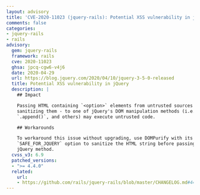 ```yaml
---
layout: advisory
title: 'CVE-2020-11023 (jquery-rails): Potential XSS vulnerability in jQuery'
comments: false
categories:
- jquery-rails
- rails
advisory:
  gem: jquery-rails
  framework: rails
  cve: 2020-11023
  ghsa: jpcq-cgw6-v4j6
  date: 2020-04-29
  url: https://blog.jquery.com/2020/04/10/jquery-3-5-0-released
  title: Potential XSS vulnerability in jQuery
  description: |
    ## Impact

    Passing HTML containing `<option>` elements from untrusted sources - even after
    sanitizing them - to one of jQuery's DOM manipulation methods (i.e. `.html()`,
    `.append()`, and others) may execute untrusted code.

    ## Workarounds

    To workaround this issue without upgrading, use DOMPurify with its
    `SAFE_FOR_JQUERY` option to sanitize the HTML string before passing it to a
    jQuery method.
  cvss_v3: 6.9
  patched_versions:
  - ">= 4.4.0"
  related:
    url:
    - https://github.com/rails/jquery-rails/blob/master/CHANGELOG.md#440
---
```

